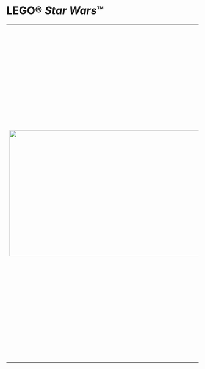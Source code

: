 <h1>LEGO&reg; <em>Star Wars</em>&trade;</h1>
<table style="width: 100%;">
<tbody>
<tr>
<td rowspan="2"><img src="https://www.lego.com/cdn/product-assets/product.img.pri/9495_prod.jpg" alt="" width="500" height="329" /></td>
<td>
<h2>9495 Gold Leader&rsquo;s Y-wing Starfighter&trade;</h2>
</td>
</tr>
<tr>
<td style="vertical-align: top;">A <em>Star Wars</em> IV. r&eacute;sz &ndash; <em>Egy &uacute;j rem&eacute;ny</em> intenz&iacute;v fin&aacute;l&eacute;j&aacute;t megid&eacute;ző Gold Leader Dutch Vander &aacute;trep&uuml;l a Hal&aacute;lcsillag felsz&iacute;ne felett Y-sz&aacute;rny&uacute; csillagvad&aacute;sz&aacute;val, amely bombat&ouml;ltő &eacute;s ledob&oacute; funkci&oacute;val, kettős flick rak&eacute;t&aacute;kkal, nyithat&oacute; pil&oacute;taf&uuml;lk&eacute;vel &eacute;s forg&oacute; &aacute;gy&uacute;toronnyal rendelkezik. Mik&ouml;zben felk&eacute;sz&uuml;l a bomb&aacute;k ledob&aacute;s&aacute;ra, m&aacute;r el tudja k&eacute;pzelni, hogy a gy&ouml;ny&ouml;rű Leia hercegnőtől kit&uuml;ntet&eacute;st kap! A csomag 3 minifigur&aacute;t tartalmaz: Arany vez&eacute;r holland Vander, &uuml;nnep&eacute;lyes Leia kit&uuml;ntet&eacute;ssel &eacute;s R2-A3.</td>
</tr>
</tbody>
</table>